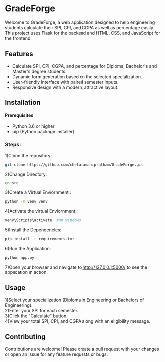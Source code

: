 # GradeForge

Welcome to GradeForge, a web application designed to help engineering students calculate their SPI, CPI, and CGPA as well as percentage easily. This project uses Flask for the backend and HTML, CSS, and JavaScript for the frontend.

## Features
- Calculate SPI, CPI, CGPA, and percentage for Diploma, Bachelor's and Master's degree students.
- Dynamic form generation based on the selected specialization.
- User-friendly interface with paired semester inputs.
- Responsive design with a modern, attractive layout.

## Installation
#### Prerequisites
- Python 3.6 or higher
- pip (Python package installer)

### Steps:
1)Clone the repository:
```sh
git clone https://github.com/chelaramanipratham/GradeForge.git
```

2)Change Directory:
```sh
cd src
```

3)Create a Virtual Enviornment :
```sh
python -m venv venv
```

4)Activate the virtual Enviornment:
```sh
venv\Scripts\activate  #On windows
```

5)Install the Dependencies:
```sh
pip install -r requirements.txt
```

6)Run the Application:
```sh
python app.py
```

7)Open your browser and navigate to http://127.0.0.1:5000/ to see the application in action.

## Usage
1)Select your specialization (Diploma in Engineering or Bachelors of Engineering).<br>
2)Enter your SPI for each semester.<br>
3)Click the "Calculate" button.<br>
4)View your total SPI, CPI, and CGPA along with an eligibility message.<br>

## Contributing
Contributions are welcome! Please create a pull request with your changes or open an issue for any feature requests or bugs.

